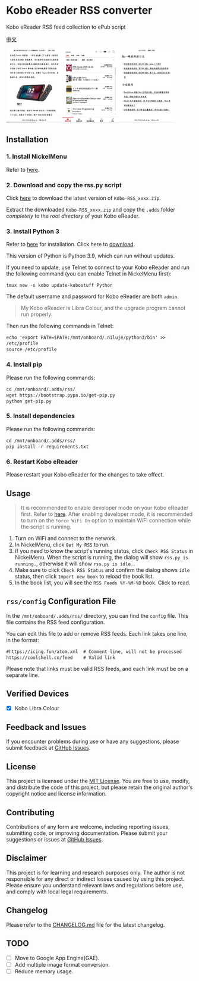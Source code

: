 # Kobo eReader RSS converter 

Kobo eReader RSS feed collection to ePub script

[中文](./doc/README-zh_cn.md)

<img src="img/screen_001.png" alt="rss" width="30%"><img src="img/screen_002.png" alt="rss" width="30%"><img src="img/screen_003.png" alt="rss" width="30%">

## Installation

### 1. Install NickelMenu

Refer to [here](https://pgaskin.net/NickelMenu/#install).

### 2. Download and copy the rss.py script

Click [here](https://github.com/IcingTomato/Kobo-RSS/releases/latest) to download the latest version of `Kobo-RSS_xxxx.zip`.

Extract the downloaded `Kobo-RSS_xxxx.zip` and copy the `.adds` folder *completely* to the *root directory* of your Kobo eReader.

### 3. Install Python 3

Refer to [here](https://www.mobileread.com/forums/showthread.php?t=254214) for installation. Click here to [download](https://storage.gra.cloud.ovh.net/v1/AUTH_2ac4bfee353948ec8ea7fd1710574097/mr-public/Kobo/kobo-stuff-1.6.N-r18901.tar.xz).

This version of Python is Python 3.9, which can run without updates.

If you need to update, use Telnet to connect to your Kobo eReader and run the following command (you can enable Telnet in NickelMenu first):

```ash
tmux new -s kobo update-kobostuff Python
```

The default username and password for Kobo eReader are both `admin`.

> My Kobo eReader is Libra Colour, and the upgrade program cannot run properly.

Then run the following commands in Telnet:

```ash
echo 'export PATH=$PATH:/mnt/onboard/.niluje/python3/bin' >> /etc/profile
source /etc/profile
```

### 4. Install pip

Please run the following commands:

```ash
cd /mnt/onboard/.adds/rss/
wget https://bootstrap.pypa.io/get-pip.py
python get-pip.py
```

### 5. Install dependencies

Please run the following commands:

```ash
cd /mnt/onboard/.adds/rss/
pip install -r requirements.txt
```

### 6. Restart Kobo eReader

Please restart your Kobo eReader for the changes to take effect.

## Usage

> It is recommended to enable developer mode on your Kobo eReader first. Refer to [here](https://wiki.mobileread.com/wiki/Kobo_eReader_hacks#devmode).
> After enabling developer mode, it is recommended to turn on the `Force WiFi On` option to maintain WiFi connection while the script is running.

1. Turn on WiFi and connect to the network.
2. In NickelMenu, click `Get My RSS` to run.
3. If you need to know the script's running status, click `Check RSS Status` in NickelMenu. When the script is running, the dialog will show `rss.py is running.`, otherwise it will show `rss.py is idle.`.
4. Make sure to click `Check RSS Status` and confirm the dialog shows `idle` status, then click `Import new book` to reload the book list.
5. In the book list, you will see the `RSS Feeds %Y-%M-%D` book. Click to read.

## `rss/config` Configuration File

In the `/mnt/onboard/.adds/rss/` directory, you can find the `config` file. This file contains the RSS feed configuration.

You can edit this file to add or remove RSS feeds. Each link takes one line, in the format:

```
#https://icing.fun/atom.xml  # Comment line, will not be processed
https://coolshell.cn/feed    # Valid link
```

Please note that links must be valid RSS feeds, and each link must be on a separate line.

## Verified Devices

- [x] Kobo Libra Colour

## Feedback and Issues

If you encounter problems during use or have any suggestions, please submit feedback at [GitHub Issues](https://github.com/IcingTomato/Kobo-RSS/issues).

## License

This project is licensed under the [MIT License](https://opensource.org/license/mit/). You are free to use, modify, and distribute the code of this project, but please retain the original author's copyright notice and license information.

## Contributing

Contributions of any form are welcome, including reporting issues, submitting code, or improving documentation. Please submit your suggestions or issues at [GitHub Issues](https://github.com/IcingTomato/Kobo-RSS/issues).

## Disclaimer

This project is for learning and research purposes only. The author is not responsible for any direct or indirect losses caused by using this project. Please ensure you understand relevant laws and regulations before use, and comply with local legal requirements.

## Changelog

Please refer to the [CHANGELOG.md](./doc/CHANGELOG.md) file for the latest changelog.

## TODO

- [ ] Move to Google App Engine(GAE).
- [ ] Add multiple image format conversion.
- [ ] Reduce memory usage.